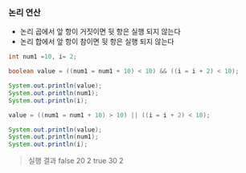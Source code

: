 ### 논리 연산
- 논리 곱에서 앞 항이 거짓이면 뒷 항은 실행 되지 않는다
- 논리 합에서 앞 항이 참이면 뒷 항은 실행 되지 않는다
```java
int num1 =10, i= 2;

boolean value = ((num1 = num1 + 10) < 10) && ((i = i + 2) < 10);

System.out.println(value);
System.out.println(num1);
System.out.println(i);

value = ((num1 = num1 + 10) > 10) || ((i = i + 2) < 10);

System.out.println(value);
System.out.println(num1);
System.out.println(i);
```
>실행 결과
>false
20
2
true
30
2